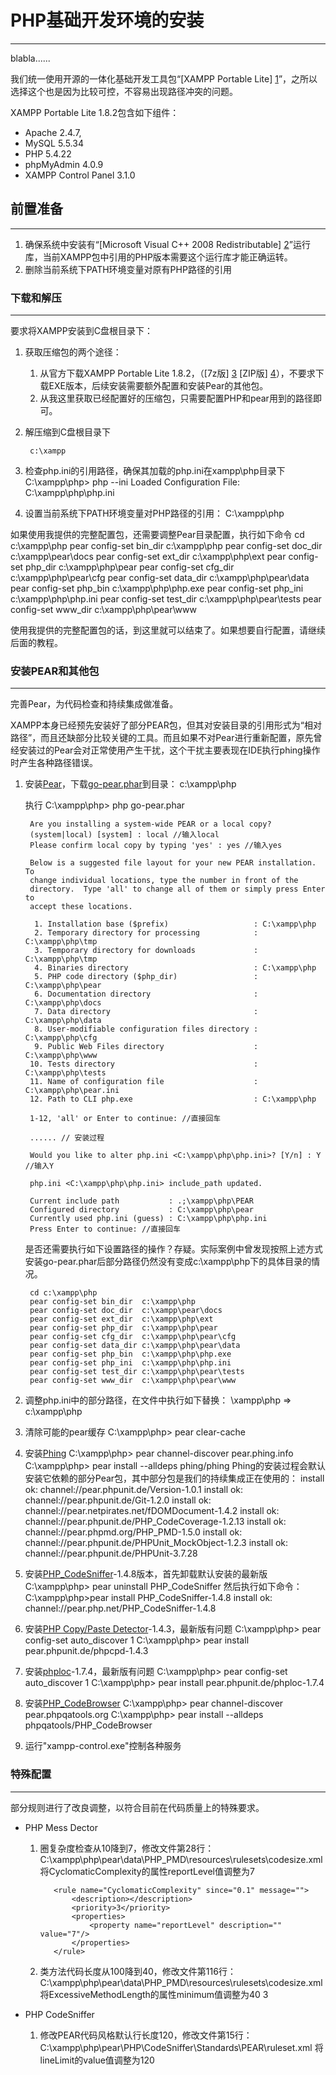 # PHP基础开发环境的安装 #
---

blabla......

我们统一使用开源的一体化基础开发工具包“[XAMPP Portable Lite] [1]”，之所以选择这个也是因为比较可控，不容易出现路径冲突的问题。

XAMPP Portable Lite 1.8.2包含如下组件：

- Apache 2.4.7,
- MySQL 5.5.34
- PHP 5.4.22
- phpMyAdmin 4.0.9
- XAMPP Control Panel 3.1.0

## 前置准备 ##
---

1. 确保系统中安装有“[Microsoft Visual C++ 2008 Redistributable] [2]”运行库，当前XAMPP包中引用的PHP版本需要这个运行库才能正确运转。
2. 删除当前系统下PATH环境变量对原有PHP路径的引用

### 下载和解压 ###
---

要求将XAMPP安装到C盘根目录下：

1. 获取压缩包的两个途径：
    1. 从官方下载XAMPP Portable Lite 1.8.2，（[7z版] [3] [ZIP版] [4]），不要求下载EXE版本，后续安装需要额外配置和安装Pear的其他包。
    2. 从我这里获取已经配置好的压缩包，只需要配置PHP和pear用到的路径即可。

1. 解压缩到C盘根目录下
	
        c:\xampp

1. 检查php.ini的引用路径，确保其加载的php.ini在xampp\php目录下
        C:\xampp\php> php --ini
        Loaded Configuration File:         C:\xampp\php\php.ini

1. 设置当前系统下PATH环境变量对PHP路径的引用：
        C:\xampp\php

如果使用我提供的完整配置包，还需要调整Pear目录配置，执行如下命令
        cd c:\xampp\php
	    pear config-set bin_dir  c:\xampp\php
	    pear config-set doc_dir  c:\xampp\pear\docs
	    pear config-set ext_dir  c:\xampp\php\ext
	    pear config-set php_dir  c:\xampp\php\pear
	    pear config-set cfg_dir  c:\xampp\php\pear\cfg
	    pear config-set data_dir c:\xampp\php\pear\data
	    pear config-set php_bin  c:\xampp\php\php.exe
	    pear config-set php_ini  c:\xampp\php\php.ini
	    pear config-set test_dir c:\xampp\php\pear\tests
	    pear config-set www_dir  c:\xampp\php\pear\www

使用我提供的完整配置包的话，到这里就可以结束了。如果想要自行配置，请继续后面的教程。

### 安装PEAR和其他包 ###
---

完善Pear，为代码检查和持续集成做准备。

XAMPP本身已经预先安装好了部分PEAR包，但其对安装目录的引用形式为“相对路径”，而且还缺部分比较关键的工具。而且如果不对Pear进行重新配置，原先曾经安装过的Pear会对正常使用产生干扰，这个干扰主要表现在IDE执行phing操作时产生各种路径错误。

1. 安装[Pear][10]，下载[go-pear.phar][11]到目录：
        c:\xampp\php

    执行
        C:\xampp\php> php go-pear.phar

        Are you installing a system-wide PEAR or a local copy?
        (system|local) [system] : local //输入local
        Please confirm local copy by typing 'yes' : yes //输入yes
        
        Below is a suggested file layout for your new PEAR installation.  To
        change individual locations, type the number in front of the
        directory.  Type 'all' to change all of them or simply press Enter to
        accept these locations.
        
         1. Installation base ($prefix)                   : C:\xampp\php
         2. Temporary directory for processing            : C:\xampp\php\tmp
         3. Temporary directory for downloads             : C:\xampp\php\tmp
         4. Binaries directory                            : C:\xampp\php
         5. PHP code directory ($php_dir)                 : C:\xampp\php\pear
         6. Documentation directory                       : C:\xampp\php\docs
         7. Data directory                                : C:\xampp\php\data
         8. User-modifiable configuration files directory : C:\xampp\php\cfg
         9. Public Web Files directory                    : C:\xampp\php\www
        10. Tests directory                               : C:\xampp\php\tests
        11. Name of configuration file                    : C:\xampp\php\pear.ini
        12. Path to CLI php.exe                           : C:\xampp\php
        
        1-12, 'all' or Enter to continue: //直接回车

        ...... // 安装过程
        
        Would you like to alter php.ini <C:\xampp\php\php.ini>? [Y/n] : Y //输入Y

        php.ini <C:\xampp\php\php.ini> include_path updated.
        
        Current include path           : .;\xampp\php\PEAR
        Configured directory           : C:\xampp\php\pear
        Currently used php.ini (guess) : C:\xampp\php\php.ini
        Press Enter to continue: //直接回车

    是否还需要执行如下设置路径的操作？存疑。实际案例中曾发现按照上述方式安装go-pear.phar后部分路径仍然没有变成c:\xampp\php下的具体目录的情况。

        cd c:\xampp\php
	    pear config-set bin_dir  c:\xampp\php
	    pear config-set doc_dir  c:\xampp\pear\docs
	    pear config-set ext_dir  c:\xampp\php\ext
	    pear config-set php_dir  c:\xampp\php\pear
	    pear config-set cfg_dir  c:\xampp\php\pear\cfg
	    pear config-set data_dir c:\xampp\php\pear\data
	    pear config-set php_bin  c:\xampp\php\php.exe
	    pear config-set php_ini  c:\xampp\php\php.ini
	    pear config-set test_dir c:\xampp\php\pear\tests
	    pear config-set www_dir  c:\xampp\php\pear\www

1. 调整php.ini中的部分路径，在文件中执行如下替换：
        \xampp\php => c:\xampp\php

1. 清除可能的pear缓存
        C:\xampp\php> pear clear-cache

1. 安装[Phing][12]
        C:\xampp\php> pear channel-discover pear.phing.info
        C:\xampp\php> pear install --alldeps phing/phing
    Phing的安装过程会默认安装它依赖的部分Pear包，其中部分包是我们的持续集成正在使用的：
        install ok: channel://pear.phpunit.de/Version-1.0.1
        install ok: channel://pear.phpunit.de/Git-1.2.0
        install ok: channel://pear.netpirates.net/fDOMDocument-1.4.2
        install ok: channel://pear.phpunit.de/PHP_CodeCoverage-1.2.13
        install ok: channel://pear.phpmd.org/PHP_PMD-1.5.0
        install ok: channel://pear.phpunit.de/PHPUnit_MockObject-1.2.3
        install ok: channel://pear.phpunit.de/PHPUnit-3.7.28

1. 安装[PHP_CodeSniffer][13]-1.4.8版本，首先卸载默认安装的最新版
        C:\xampp\php> pear uninstall PHP_CodeSniffer
    然后执行如下命令：
        C:\xampp\php>pear install PHP_CodeSniffer-1.4.8
        install ok: channel://pear.php.net/PHP_CodeSniffer-1.4.8


1. 安装[PHP Copy/Paste Detector][5]-1.4.3，最新版有问题
        C:\xampp\php> pear config-set auto_discover 1
        C:\xampp\php> pear install pear.phpunit.de/phpcpd-1.4.3

1. 安装[phploc][8]-1.7.4，最新版有问题
        C:\xampp\php> pear config-set auto_discover 1
        C:\xampp\php> pear install pear.phpunit.de/phploc-1.7.4

1. 安装[PHP_CodeBrowser][9]
        C:\xampp\php> pear channel-discover pear.phpqatools.org
        C:\xampp\php> pear install --alldeps phpqatools/PHP_CodeBrowser

1. 运行"xampp-control.exe"控制各种服务

### 特殊配置 ###
---

部分规则进行了改良调整，以符合目前在代码质量上的特殊要求。

* PHP Mess Dector
  1. 圈复杂度检查从10降到7，修改文件第28行：
            C:\xampp\php\pear\data\PHP_PMD\resources\rulesets\codesize.xml
将CyclomaticComplexity的属性reportLevel值调整为7

            <rule name="CyclomaticComplexity" since="0.1" message="">
                <description></description>
                <priority>3</priority>
                <properties>
                    <property name="reportLevel" description="" value="7"/>
                </properties>
            </rule>

  1. 类方法代码长度从100降到40，修改文件第116行：
            C:\xampp\php\pear\data\PHP_PMD\resources\rulesets\codesize.xml
将ExcessiveMethodLength的属性minimum值调整为40
            <rule name="ExcessiveMethodLength" since="0.1" message="">
                <description></description>
                <priority>3</priority>
                <properties>
                    <property name="minimum" description="" value="40"/>
                </properties>
            </rule>

* PHP CodeSniffer
  1. 修改PEAR代码风格默认行长度120，修改文件第15行：
            C:\xampp\php\pear\PHP\CodeSniffer\Standards\PEAR\ruleset.xml
将lineLimit的value值调整为120
             <rule ref="Generic.Files.LineLength">
              <properties>
               <property name="lineLimit" value="120"/>
               <property name="absoluteLineLimit" value="0"/>
              </properties>
             </rule>




[1]: http://www.apachefriends.org/en/xampp-windows.html#646 "XAMPP Portable Lite"
[2]: http://www.microsoft.com/en-us/download/details.aspx?id=5582  "Microsoft Visual C++ 2008 Redistributable"
[3]: http://www.apachefriends.org/download.php?xampp-portable-win32-1.8.2-3-VC9.7z    "XAMPP Portable Lite 1.8.2"
[4]: http://www.apachefriends.org/download.php?xampp-portable-win32-1.8.2-3-VC9.zip    "XAMPP Portable Lite 1.8.2"
[5]: http://github.com/sebastianbergmann/phpcpd "PHP Copy/Paste Detector"
[6]: http://pdepend.org/ "PHP_Depend"
[7]: http://phpmd.org/   "PHP Mess Detector"
[8]: http://github.com/sebastianbergmann/phploc "phploc"
[9]: https://github.com/Mayflower/PHP_CodeBrowser "PHP_CodeBrowser"
[10]: http://pear.php.net/manual/en/installation.getting.php "Getting and installing the PEAR package manager"
[11]: http://pear.php.net/go-pear.phar "go-pear.phar"
[12]: http://www.phing.info/docs/guide/stable/ch03s03.html "Setting-up Phing"
[13]: http://pear.php.net/PHP_CodeSniffer "PHP_CodeSniffer"